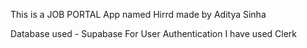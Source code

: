 This is a JOB PORTAL App named Hirrd made by Aditya Sinha

Database used - Supabase
For User Authentication I have used Clerk